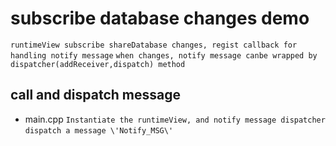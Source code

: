 # subscribe database changes demo

`runtimeView subscribe shareDatabase changes, regist callback for handling notify message`
`when changes, notify message canbe wrapped by dispatcher(addReceiver,dispatch) method`

## call and dispatch message
* main.cpp
`Instantiate the runtimeView, and notify message dispatcher`
`dispatch a message \'Notify_MSG\'`

